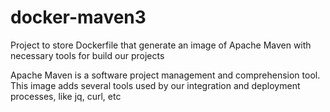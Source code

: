 # docker-maven3
Project to store Dockerfile that generate an image of Apache Maven with necessary tools for build our projects

Apache Maven is a software project management and comprehension tool. This image adds several tools used by our integration and deployment processes, like jq, curl, etc
